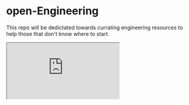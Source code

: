 # open-Engineering
This repo will be dedictated towards currating engineering resources to help those that don't know where to start.

<iframe src="https://atlas.mindmup.com/ianarko/learning_path/index.html"></iframe>
